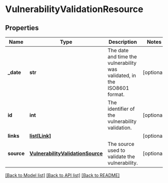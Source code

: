 # VulnerabilityValidationResource

## Properties
Name | Type | Description | Notes
------------ | ------------- | ------------- | -------------
**_date** | **str** | The date and time the vulnerability was validated, in the ISO8601 format. | [optional] 
**id** | **int** | The identifier of the vulnerability validation. | [optional] 
**links** | [**list[Link]**](Link.md) |  | [optional] 
**source** | [**VulnerabilityValidationSource**](VulnerabilityValidationSource.md) | The source used to validate the vulnerability. | [optional] 

[[Back to Model list]](../README.md#documentation-for-models) [[Back to API list]](../README.md#documentation-for-api-endpoints) [[Back to README]](../README.md)


